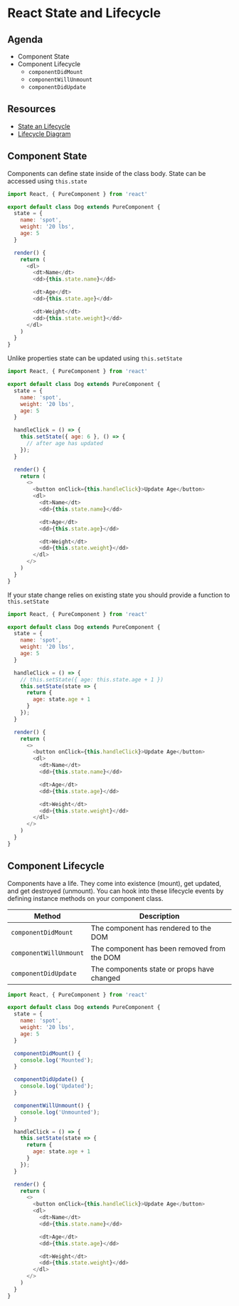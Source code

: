 # React State and Lifecycle

## Agenda

* Component State
* Component Lifecycle
  * `componentDidMount`
  * `componentWillUnmount`
  * `componentDidUpdate`

## Resources

* [State an Lifecycle](https://reactjs.org/docs/state-and-lifecycle.html)
* [Lifecycle Diagram](http://projects.wojtekmaj.pl/react-lifecycle-methods-diagram/)

## Component State

Components can define state inside of the class body.
State can be accessed using `this.state`

```js
import React, { PureComponent } from 'react'

export default class Dog extends PureComponent {
  state = {
    name: 'spot',
    weight: '20 lbs',
    age: 5
  }

  render() {
    return (
      <dl>
        <dt>Name</dt>
        <dd>{this.state.name}</dd>

        <dt>Age</dt>
        <dd>{this.state.age}</dd>

        <dt>Weight</dt>
        <dd>{this.state.weight}</dd>
      </dl>
    )
  }
}
```

Unlike properties state can be updated using `this.setState`

```js
import React, { PureComponent } from 'react'

export default class Dog extends PureComponent {
  state = {
    name: 'spot',
    weight: '20 lbs',
    age: 5
  }

  handleClick = () => {
    this.setState({ age: 6 }, () => {
      // after age has updated
    });
  }

  render() {
    return (
      <>
        <button onClick={this.handleClick}>Update Age</button>
        <dl>
          <dt>Name</dt>
          <dd>{this.state.name}</dd>

          <dt>Age</dt>
          <dd>{this.state.age}</dd>

          <dt>Weight</dt>
          <dd>{this.state.weight}</dd>
        </dl>
      </>
    )
  }
}
```

If your state change relies on existing state you should provide
a function to `this.setState`

```js
import React, { PureComponent } from 'react'

export default class Dog extends PureComponent {
  state = {
    name: 'spot',
    weight: '20 lbs',
    age: 5
  }

  handleClick = () => {
    // this.setState({ age: this.state.age + 1 })
    this.setState(state => {
      return {
        age: state.age + 1
      }
    });
  }

  render() {
    return (
      <>
        <button onClick={this.handleClick}>Update Age</button>
        <dl>
          <dt>Name</dt>
          <dd>{this.state.name}</dd>

          <dt>Age</dt>
          <dd>{this.state.age}</dd>

          <dt>Weight</dt>
          <dd>{this.state.weight}</dd>
        </dl>
      </>
    )
  }
}
```

## Component Lifecycle

Components have a life. They come into existence (mount),
get updated, and get destroyed (unmount). You can hook into
these lifecycle events by defining instance methods on your
component class.

Method | Description
------ | -----------
`componentDidMount` | The component has rendered to the DOM
`componentWillUnmount` | The component has been removed from the DOM
`componentDidUpdate` | The components state or props have changed

```js
import React, { PureComponent } from 'react'

export default class Dog extends PureComponent {
  state = {
    name: 'spot',
    weight: '20 lbs',
    age: 5
  }

  componentDidMount() {
    console.log('Mounted');
  }

  componentDidUpdate() {
    console.log('Updated');
  }

  componentWillUnmount() {
    console.log('Unmounted');
  }

  handleClick = () => {
    this.setState(state => {
      return {
        age: state.age + 1
      }
    });
  }

  render() {
    return (
      <>
        <button onClick={this.handleClick}>Update Age</button>
        <dl>
          <dt>Name</dt>
          <dd>{this.state.name}</dd>

          <dt>Age</dt>
          <dd>{this.state.age}</dd>

          <dt>Weight</dt>
          <dd>{this.state.weight}</dd>
        </dl>
      </>
    )
  }
}
```
